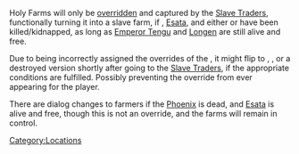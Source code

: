 Holy Farms will only be [overridden](Town_Overrides.md "wikilink") and
captured by the [Slave Traders](02%20-%20Projects%20&%20Wikis/Kenshi/Kenshi%20Wiki/Kenshi%20Wiki%20Template/Slave_Traders.md "wikilink"), functionally
turning it into a slave farm, if [](High_Inquisitor_Valtena.md),
[Esata](Esata_the_Stone_Golem.md "wikilink"), and either [](Holy_Lord_Phoenix.md) or [](High_Inquisitor_Seta.md) have been killed/kidnapped, as
long as [Emperor Tengu](Emperor_Tengu.md "wikilink") and
[Longen](Longen.md "wikilink") are still alive and free.

Due to being incorrectly assigned the overrides of the [](Holy_Mines.md), it might flip to [](02%20-%20Projects%20&%20Wikis/Kenshi/Kenshi%20Wiki/Kenshi%20Wiki%20Template/Shek_Kingdom.md), [](02%20-%20Projects%20&%20Wikis/Kenshi/Kenshi%20Wiki/Kenshi%20Wiki%20Template/Kral's_Chosen.md), or a destroyed version shortly after
going to the [Slave Traders](02%20-%20Projects%20&%20Wikis/Kenshi/Kenshi%20Wiki/Kenshi%20Wiki%20Template/Slave_Traders.md "wikilink"), if the
appropriate conditions are fulfilled. Possibly preventing the [](02%20-%20Projects%20&%20Wikis/Kenshi/Kenshi%20Wiki/Kenshi%20Wiki%20Template/Slave_Traders.md) override from ever appearing for the
player.

There are dialog changes to farmers if the
[Phoenix](Holy_Lord_Phoenix.md "wikilink") is dead, and
[Esata](Esata_the_Stone_Golem.md "wikilink") is alive and free, though this
is not an override, and the farms will remain in [](02%20-%20Projects%20&%20Wikis/Kenshi/Kenshi%20Wiki/Kenshi%20Wiki%20Template/The_Holy_Nation.md) control.

[Category:Locations](Category:Locations "wikilink")